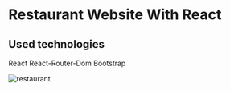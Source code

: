 # Restaurant Website With React 

## Used technologies 

React 
React-Router-Dom
Bootstrap

![restaurant](https://github.com/korkmazcaner/react-restaurant-website/assets/125208526/8f47ce33-b6f7-4482-b2d1-f3cb029b1d97)
